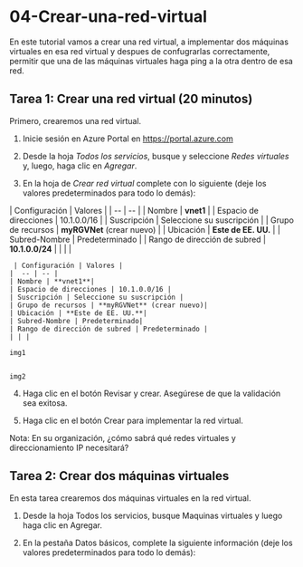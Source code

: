 # 04-Crear-una-red-virtual
En este tutorial vamos a crear una red virtual, a implementar dos máquinas virtuales en esa red virtual y despues de confugrarlas correctamente, permitir que una de las máquinas virtuales haga ping a la otra dentro de esa red.

## Tarea 1: Crear una red virtual (20 minutos)
Primero, crearemos una red virtual.

  1. Inicie sesión en Azure Portal en https://portal.azure.com

  2. Desde la hoja *Todos los servicios*, busque y seleccione *Redes virtuales* y, luego, haga clic en *Agregar*.

  3. En la hoja de *Crear red virtual* complete con lo siguiente (deje los valores predeterminados para todo lo demás):

| Configuración | Valores |
    |  -- | -- |
    | Nombre | **vnet1** |
    | Espacio de direcciones | 10.1.0.0/16 |
    | Suscripción | Seleccione su suscripción |
    | Grupo de recursos | **myRGVNet** (crear nuevo) |
    | Ubicación | **Este de EE. UU.** |
    | Subred-Nombre | Predeterminado |
    | Rango de dirección de subred | **10.1.0.0/24** |
    | | |
   
   
   
   
     | Configuración | Valores |
    |  -- | -- |
    | Nombre | **vnet1**|
    | Espacio de direcciones | 10.1.0.0/16 |
    | Suscripción | Seleccione su suscripción |
    | Grupo de recursos | **myRGVNet** (crear nuevo)|
    | Ubicación | **Este de EE. UU.**|
    | Subred-Nombre | Predeterminado|
    | Rango de dirección de subred | Predeterminado |
    | | |
   
    img1
    
    
    img2
    
  4. Haga clic en el botón Revisar y crear. Asegúrese de que la validación sea exitosa.

  5. Haga clic en el botón Crear para implementar la red virtual.

Nota: En su organización, ¿cómo sabrá qué redes virtuales y direccionamiento IP necesitará?

## Tarea 2: Crear dos máquinas virtuales
En esta tarea crearemos dos máquinas virtuales en la red virtual.

  1. Desde la hoja Todos los servicios, busque Maquinas virtuales y luego haga clic en Agregar.

  2. En la pestaña Datos básicos, complete la siguiente información (deje los valores predeterminados para todo lo demás):
